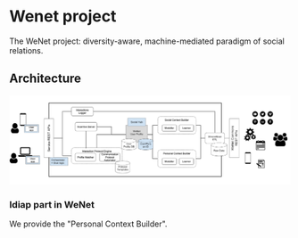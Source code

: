 # Wenet project

The WeNet project: diversity-aware, machine-mediated paradigm of social relations.

## Architecture

![architecture](./media/architecture.png)

### Idiap part in WeNet

We provide the "Personal Context Builder".